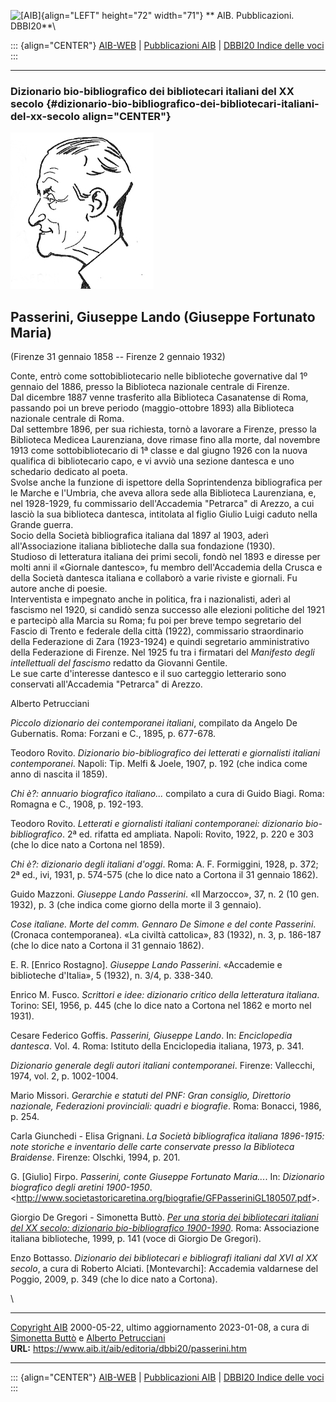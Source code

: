![\[AIB\]](/aib/wi/aibv72.gif){align="LEFT" height="72" width="71"}
** AIB. Pubblicazioni. DBBI20**\

::: {align="CENTER"}
[AIB-WEB](/) \| [Pubblicazioni AIB](/pubblicazioni/) \| [DBBI20 Indice
delle voci](dbbi20.htm)
:::

------------------------------------------------------------------------

### Dizionario bio-bibliografico dei bibliotecari italiani del XX secolo {#dizionario-bio-bibliografico-dei-bibliotecari-italiani-del-xx-secolo align="CENTER"}

![\[Ritratto\]](passerini.jpg)

## Passerini, Giuseppe Lando (Giuseppe Fortunato Maria)

(Firenze 31 gennaio 1858 -- Firenze 2 gennaio 1932)

Conte, entrò come sottobibliotecario nelle biblioteche governative dal
1º gennaio del 1886, presso la Biblioteca nazionale centrale di
Firenze.\
Dal dicembre 1887 venne trasferito alla Biblioteca Casanatense di Roma,
passando poi un breve periodo (maggio-ottobre 1893) alla Biblioteca
nazionale centrale di Roma.\
Dal settembre 1896, per sua richiesta, tornò a lavorare a Firenze,
presso la Biblioteca Medicea Laurenziana, dove rimase fino alla morte,
dal novembre 1913 come sottobibliotecario di 1ª classe e dal giugno 1926
con la nuova qualifica di bibliotecario capo, e vi avviò una sezione
dantesca e uno schedario dedicato al poeta.\
Svolse anche la funzione di ispettore della Soprintendenza bibliografica
per le Marche e l\'Umbria, che aveva allora sede alla Biblioteca
Laurenziana, e, nel 1928-1929, fu commissario dell\'Accademia
\"Petrarca\" di Arezzo, a cui lasciò la sua biblioteca dantesca,
intitolata al figlio Giulio Luigi caduto nella Grande guerra.\
Socio della Società bibliografica italiana dal 1897 al 1903, aderì
all\'Associazione italiana biblioteche dalla sua fondazione (1930).\
Studioso di letteratura italiana dei primi secoli, fondò nel 1893 e
diresse per molti anni il «Giornale dantesco», fu membro dell\'Accademia
della Crusca e della Società dantesca italiana e collaborò a varie
riviste e giornali. Fu autore anche di poesie.\
Interventista e impegnato anche in politica, fra i nazionalisti, aderì
al fascismo nel 1920, si candidò senza successo alle elezioni politiche
del 1921 e partecipò alla Marcia su Roma; fu poi per breve tempo
segretario del Fascio di Trento e federale della città (1922),
commissario straordinario della Federazione di Zara (1923-1924) e quindi
segretario amministrativo della Federazione di Firenze. Nel 1925 fu tra
i firmatari del *Manifesto degli intellettuali del fascismo* redatto da
Giovanni Gentile.\
Le sue carte d\'interesse dantesco e il suo carteggio letterario sono
conservati all\'Accademia \"Petrarca\" di Arezzo.

Alberto Petrucciani

*Piccolo dizionario dei contemporanei italiani*, compilato da Angelo De
Gubernatis. Roma: Forzani e C., 1895, p. 677-678.

Teodoro Rovito. *Dizionario bio-bibliografico dei letterati e
giornalisti italiani contemporanei*. Napoli: Tip. Melfi & Joele, 1907,
p. 192 (che indica come anno di nascita il 1859).

*Chi è?: annuario biografico italiano\...* compilato a cura di Guido
Biagi. Roma: Romagna e C., 1908, p. 192-193.

Teodoro Rovito. *Letterati e giornalisti italiani contemporanei:
dizionario bio-bibliografico*. 2ª ed. rifatta ed ampliata. Napoli:
Rovito, 1922, p. 220 e 303 (che lo dice nato a Cortona nel 1859).

*Chi è?: dizionario degli italiani d\'oggi*. Roma: A. F. Formiggini,
1928, p. 372; 2ª ed., ivi, 1931, p. 574-575 (che lo dice nato a Cortona
il 31 gennaio 1862).

Guido Mazzoni. *Giuseppe Lando Passerini*. «Il Marzocco», 37, n. 2 (10
gen. 1932), p. 3 (che indica come giorno della morte il 3 gennaio).

*Cose italiane. Morte del comm. Gennaro De Simone e del conte
Passerini*. (Cronaca contemporanea). «La civiltà cattolica», 83 (1932),
n. 3, p. 186-187 (che lo dice nato a Cortona il 31 gennaio 1862).

E. R. \[Enrico Rostagno\]. *Giuseppe Lando Passerini*. «Accademie e
biblioteche d\'Italia», 5 (1932), n. 3/4, p. 338-340.

Enrico M. Fusco. *Scrittori e idee: dizionario critico della letteratura
italiana*. Torino: SEI, 1956, p. 445 (che lo dice nato a Cortona nel
1862 e morto nel 1931).

Cesare Federico Goffis. *Passerini, Giuseppe Lando*. In: *Enciclopedia
dantesca*. Vol. 4. Roma: Istituto della Enciclopedia italiana, 1973, p.
341.

*Dizionario generale degli autori italiani contemporanei*. Firenze:
Vallecchi, 1974, vol. 2, p. 1002-1004.

Mario Missori. *Gerarchie e statuti del PNF: Gran consiglio, Direttorio
nazionale, Federazioni provinciali: quadri e biografie*. Roma: Bonacci,
1986, p. 254.

Carla Giunchedi - Elisa Grignani. *La Società bibliografica italiana
1896-1915: note storiche e inventario delle carte conservate presso la
Biblioteca Braidense*. Firenze: Olschki, 1994, p. 201.

G. \[Giulio\] Firpo. *Passerini, conte Giuseppe Fortunato Maria\...*.
In: *Dizionario biografico degli aretini 1900-1950*.
\<<http://www.societastoricaretina.org/biografie/GFPasseriniGL180507.pdf>\>.

Giorgio De Gregori - Simonetta Buttò. [*Per una storia dei bibliotecari
italiani del XX secolo: dizionario bio-bibliografico
1900-1990*](/aib/editoria/pub065.htm). Roma: Associazione italiana
biblioteche, 1999, p. 141 (voce di Giorgio De Gregori).

Enzo Bottasso. *Dizionario dei bibliotecari e bibliografi italiani dal
XVI al XX secolo*, a cura di Roberto Alciati. \[Montevarchi\]: Accademia
valdarnese del Poggio, 2009, p. 349 (che lo dice nato a Cortona).

\

------------------------------------------------------------------------

[Copyright AIB](/su-questo-sito/dichiarazione-di-copyright-aib-web/)
2000-05-22, ultimo aggiornamento 2023-01-08, a cura di [Simonetta
Buttò](/aib/redazione3.htm) e [Alberto
Petrucciani](/su-questo-sito/redazione-aib-web/)\
**URL:** https://www.aib.it/aib/editoria/dbbi20/passerini.htm

------------------------------------------------------------------------

::: {align="CENTER"}
[AIB-WEB](/) \| [Pubblicazioni AIB](/pubblicazioni/) \| [DBBI20 Indice
delle voci](dbbi20.htm)
:::
